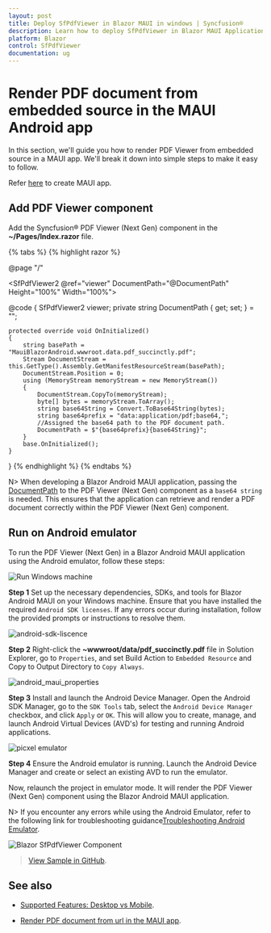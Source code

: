 ```yaml
---
layout: post
title: Deploy SfPdfViewer in Blazor MAUI in windows | Syncfusion®
description: Learn how to deploy SfPdfViewer in Blazor MAUI Application on Windows in Syncfusion® Blazor SfPdfViewer component and much more details.
platform: Blazor
control: SfPdfViewer
documentation: ug
---
```


# Render PDF document from embedded source in the MAUI Android app 

In this section, we'll guide you how to render PDF Viewer from embedded source in a MAUI app. We'll break it down into simple steps to make it easy to follow.

Refer [here](https://blazor.syncfusion.com/documentation/pdfviewer-2/getting-started/deploy-maui-windows) to create MAUI app.

## Add PDF Viewer component

Add the Syncfusion® PDF Viewer (Next Gen) component in the **~/Pages/Index.razor** file.

{% tabs %}
{% highlight razor %}

@page "/"

<SfPdfViewer2 @ref="viewer" DocumentPath="@DocumentPath" Height="100%" Width="100%"></SfPdfViewer2>

@code {
    SfPdfViewer2 viewer;
    private string DocumentPath { get; set; } = "";

    protected override void OnInitialized()
    {
        string basePath = "MauiBlazorAndroid.wwwroot.data.pdf_succinctly.pdf";
        Stream DocumentStream = this.GetType().Assembly.GetManifestResourceStream(basePath);
        DocumentStream.Position = 0;
        using (MemoryStream memoryStream = new MemoryStream())
        {
            DocumentStream.CopyTo(memoryStream);
            byte[] bytes = memoryStream.ToArray();
            string base64String = Convert.ToBase64String(bytes);
            string base64prefix = "data:application/pdf;base64,";
            //Assigned the base64 path to the PDF document path.
            DocumentPath = $"{base64prefix}{base64String}";
        }
        base.OnInitialized();
    }
}
{% endhighlight %}
{% endtabs %}

N> When developing a Blazor Android MAUI application, passing the [DocumentPath](https://help.syncfusion.com/cr/blazor/Syncfusion.Blazor.SfPdfViewer.PdfViewerBase.html#Syncfusion_Blazor_SfPdfViewer_PdfViewerBase_DocumentPath) to the PDF Viewer (Next Gen) component as a `base64 string` is needed. This ensures that the application can retrieve and render a PDF document correctly within the PDF Viewer (Next Gen) component.

## Run on Android emulator

To run the PDF Viewer (Next Gen) in a Blazor Android MAUI application using the Android emulator, follow these steps:

![Run Windows machine](../getting-started/gettingstarted-images/emulator_maui.png)

**Step 1** Set up the necessary dependencies, SDKs, and tools for Blazor Android MAUI on your Windows machine. Ensure that you have installed the required `Android SDK licenses`. If any errors occur during installation, follow the provided prompts or instructions to resolve them.

![android-sdk-liscence](../getting-started/gettingstarted-images/android-sdk-liscence_maui.png)

**Step 2** Right-click the **~wwwroot/data/pdf_succinctly.pdf** file in Solution Explorer, go to `Properties`, and set Build Action to `Embedded Resource` and Copy to Output Directory to `Copy Always`.

![android_maui_properties](../getting-started/gettingstarted-images/android_maui_properties.png)

**Step 3** Install and launch the Android Device Manager. Open the Android SDK Manager, go to the `SDK Tools` tab, select the `Android Device Manager` checkbox, and click `Apply` or `OK`. This will allow you to create, manage, and launch Android Virtual Devices (AVD's) for testing and running Android applications.

![picxel emulator](../getting-started/gettingstarted-images/pixcel-emulator_maui.png)

**Step 4** Ensure the Android emulator is running. Launch the Android Device Manager and create or select an existing AVD to run the emulator.

Now, relaunch the project in emulator mode. It will render the PDF Viewer (Next Gen) component using the Blazor Android MAUI application.

N> If you encounter any errors while using the Android Emulator, refer to the following link for troubleshooting guidance[Troubleshooting Android Emulator](https://learn.microsoft.com/en-us/dotnet/maui/android/emulator/troubleshooting).

![Blazor SfPdfViewer Component](../getting-started/gettingstarted-images/emulator.png)

>[View Sample in GitHub](https://github.com/SyncfusionExamples/blazor-pdf-viewer-examples/tree/master/Server%20Deployment/Maui/MauiBlazorAndroid).

## See also

* [Supported Features: Desktop vs Mobile](https://blazor.syncfusion.com/documentation/pdfviewer-2/getting-started/features#supported-features-desktop-vs-mobile).

* [Render PDF document from url in the MAUI app](https://blazor.syncfusion.com/documentation/pdfviewer-2/getting-started/deploy-maui-windows).